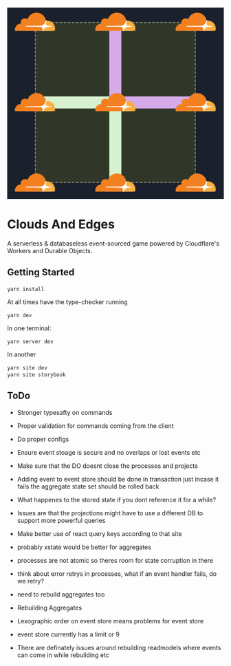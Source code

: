 <a href="docs/images/logo.png"><img src="docs/images/logo.png"></a>

# Clouds And Edges

A serverless & databaseless event-sourced game powered by Cloudflare's Workers and Durable Objects.

## Getting Started

```
yarn install
```

At all times have the type-checker running

```
yarn dev
```

In one terminal:

```
yarn server dev
```

In another

```
yarn site dev
yarn site storybook
```

## ToDo

- Stronger typesafty on commands
- Proper validation for commands coming from the client
- Do proper configs
- Ensure event stoage is secure and no overlaps or lost events etc
- Make sure that the DO doesnt close the processes and projects
- Adding event to event store should be done in transaction just incase it fails the aggregate state set should be rolled back
- What happenes to the stored state if you dont reference it for a while?
- Issues are that the projections might have to use a different DB to support more powerful queries
- Make better use of react query keys according to that site
- probably xstate would be better for aggregates
- processes are not atomic so theres room for state corruption in there
- think about error retrys in processes, what if an event handler fails, do we retry?
- need to rebuild aggregates too
- Rebuilding Aggregates

- Lexographic order on event store means problems for event store
- event store currently has a limit or 9 
- There are definately issues around rebuilding readmodels where events can come in while rebuilding etc